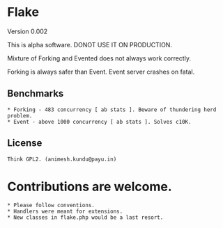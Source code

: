 Flake 
=====

Version 0.002

This is alpha software. DONOT USE IT ON PRODUCTION.

Mixture of Forking and Evented does not always work correctly.

Forking is always safer than Event. Event server crashes on fatal.


## Benchmarks ##
	* Forking - 483 concurrency [ ab stats ]. Beware of thundering herd problem.
	* Event - above 1000 concurrency [ ab stats ]. Solves c10K.

## License ##
	Think GPL2. (animesh.kundu@payu.in)

# Contributions are welcome. ##
	* Please follow conventions.
	* Handlers were meant for extensions.
	* New classes in flake.php would be a last resort.
